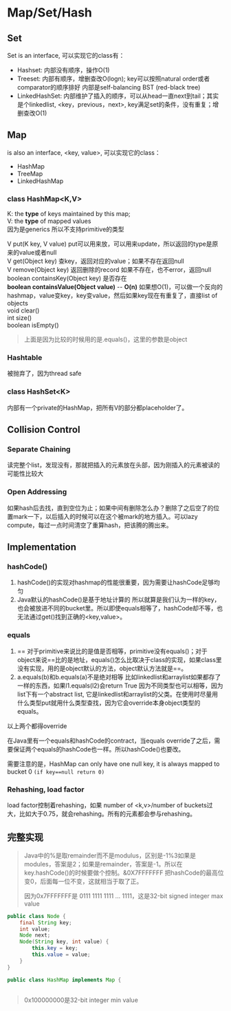 # Map/Set/Hash

## Set

Set is an interface, 可以实现它的class有：

* Hashset: 内部没有顺序，操作O\(1\)
* Treeset: 内部有顺序，增删查改O\(logn\); key可以按照natural order或者comparator的顺序排好 内部是self-balancing BST \(red-black tree\)
* LinkedHashSet: 内部维护了插入的顺序，可以从head一直next到tail；其实是个linkedlist, &lt;key，previous，next&gt;, key满足set的条件，没有重复；增删查改O\(1\)

## Map

is also an interface, &lt;key, value&gt;, 可以实现它的class：

* HashMap
* TreeMap
* LinkedHashMap

### class HashMap&lt;K,V&gt;

K: the **type** of keys maintained by this map;  
V: the **type** of mapped values  
因为是generics 所以不支持primitive的类型

V put\(K key, V value\) put可以用来放，可以用来update，所以返回的type是原来的value或者null  
V get\(Object key\) 查key，返回对应的value；如果不存在返回null  
V remove\(Object key\) 返回删除的record 如果不存在，也不error，返回null  
boolean containsKey\(Object key\) 是否存在  
**boolean containsValue\(Object value\)** -- **O\(n\)** 如果想O\(1\)，可以做一个反向的hashmap，value变key，key变value，然后如果key现在有重复了，直接list of objects  
void clear\(\)  
int size\(\)  
boolean isEmpty\(\)

> 上面是因为比较的时候用的是.equals\(\)，这里的参数是object

### Hashtable

被抛弃了，因为thread safe

### class HashSet&lt;K&gt;

内部有一个private的HashMap，把所有V的部分都placeholder了。

## Collision Control

### Separate Chaining 

读完整个list，发现没有，那就把插入的元素放在头部，因为刚插入的元素被读的可能性比较大

### Open Addressing

如果hash后去找，直到空位为止；如果中间有删除怎么办？删除了之后空了的位置mark一下，以后插入的时候可以在这个被mark的地方插入。可以lazy compute，每过一点时间清空了重算hash，把该腾的腾出来。

## Implementation

### hashCode\(\)

1. hashCode\(\)的实现对hashmap的性能很重要，因为需要让hashCode足够均匀
2. Java默认的hashCode\(\)是基于地址计算的 所以就算是我们认为一样的key，也会被放进不同的bucket里。所以即使equals相等了，hashCode却不等，也无法通过get\(\)找到正确的&lt;key,value&gt;。

### equals

1. == 对于primitive来说比的是值是否相等，primitive没有equals\(\)；对于object来说==比的是地址，equals\(\)怎么比取决于class的实现，如果class里没有实现，用的是object默认的方法，object默认方法就是==。
2. a.equals\(b\)和b.equals\(a\)不是绝对相等 比如linkedlist和arraylist如果都存了一样的东西，如果l1.equals\(l2\)会return True 因为不同类型也可以相等，因为list下有一个abstract list, 它是linkedlist和arraylist的父类。在使用时尽量用什么类型put就用什么类型查找，因为它会override本身object类型的equals。

以上两个都得override

在Java里有一个equals和hashCode的contract，当equals override了之后，需要保证两个equals的hashCode也一样。所以hashCode\(\)也要改。

需要注意的是，HashMap can only have one null key, it is always mapped to bucket 0 `(if key==null return 0)` 

### Rehashing, load factor

load factor控制着rehashing，如果 number of &lt;k,v&gt;/number of buckets过大，比如大于0.75，就会rehashing。所有的元素都会参与rehashing。

## 完整实现

> Java中的%是取remainder而不是modulus，区别是-1%3如果是modules，答案是2；如果是remainder，答案是-1。所以在key.hashCode\(\)的时候要做个控制。&0X7FFFFFFF 把hashCode的最高位变0，后面每一位不变，这就相当于取了正。
>
> 因为0x7FFFFFFF是 0111 1111 1111 ... 1111，这是32-bit signed integer max value

```java
public class Node {
    final String key;
    int value;
    Node next;
    Node(String key, int value) {
        this.key = key;
        this.value = value;
    }
}

public class HashMap implements Map {
    
```

> 0x100000000是32-bit integer min value

